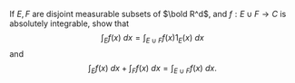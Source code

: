 If $E,F$ are disjoint measurable subsets of $\bold R^d$, and $f : E \cup F\to C$ is absolutely integrable, show that 
$$\int _E f(x)\ dx =\int _{E\cup F} f(x)1_E(x)\ dx$$
and 
$$\int _E f(x)\ dx +\int _F f(x)\ dx=\int _{E\cup F} f(x)\ dx.$$
